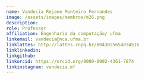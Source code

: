 ```yaml
---
name: Vandecia Rejane Monteiro Fernandes 
image: /assets/images/membros/m26.png
description:
role: Professor
affiliation: Engenharia da computação/ ufma
linkemail: vandecia@nca.ufma.br
linklattes: http://lattes.cnpq.br/8043025654034516
linklinkedin:
linkgithub:
linkorcid: https://orcid.org/0000-0002-4361-7874
linkinstagram: vandecia.mf
---
```



